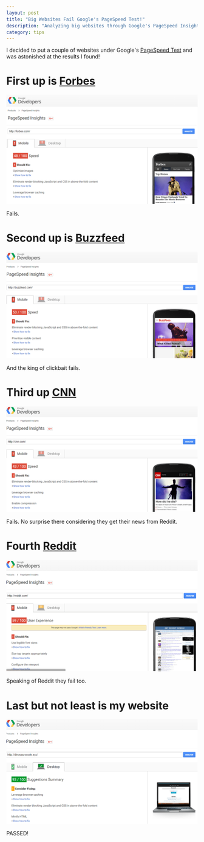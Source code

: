 ```yaml
---
layout: post
title: "Big Websites Fail Google's PageSpeed Test!"
description: "Analyzing big websites through Google's PageSpeed Insights will leave you astonished with such low scores!"
category: tips
---
```


I decided to put a couple of websites under Google's [PageSpeed Test](https://developers.google.com/speed/pagespeed/insights/) and was astonished at the results I found!

# First up is [Forbes](forbes.com)

![Forbes Page Speed Test](/images/forbestest.png)

Fails.

# Second up is [Buzzfeed](buzzfeed.com)

![Buzzfeed Page Speed Test](/images/buzzfeedtest.png)

And the king of clickbait fails.

# Third up [CNN](cnn.com)

![CNN Page Speed Test](/images/cnntest.png)

Fails. No surprise there considering they get their news from Reddit.

# Fourth [Reddit](reddit.com)

![Reddit Speed test](/images/redditest.png)

Speaking of Reddit they fail too.

# Last but not least is my website

![Dinosaurscode Speed Test](/images/dinosaurscodetest.png)

PASSED! 
